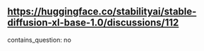 ## https://huggingface.co/stabilityai/stable-diffusion-xl-base-1.0/discussions/112

contains_question: no